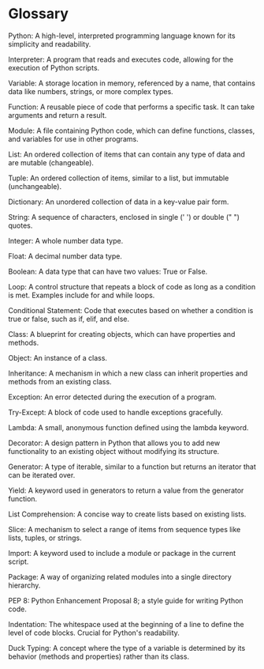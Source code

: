 # Glossary 
Python: A high-level, interpreted programming language known for its simplicity and readability.

Interpreter: A program that reads and executes code, allowing for the execution of Python scripts.

Variable: A storage location in memory, referenced by a name, that contains data like numbers, strings, or more complex types.

Function: A reusable piece of code that performs a specific task. It can take arguments and return a result.

Module: A file containing Python code, which can define functions, classes, and variables for use in other programs.

List: An ordered collection of items that can contain any type of data and are mutable (changeable).

Tuple: An ordered collection of items, similar to a list, but immutable (unchangeable).

Dictionary: An unordered collection of data in a key-value pair form.

String: A sequence of characters, enclosed in single (' ') or double (" ") quotes.

Integer: A whole number data type.

Float: A decimal number data type.

Boolean: A data type that can have two values: True or False.

Loop: A control structure that repeats a block of code as long as a condition is met. Examples include for and while loops.

Conditional Statement: Code that executes based on whether a condition is true or false, such as if, elif, and else.

Class: A blueprint for creating objects, which can have properties and methods.

Object: An instance of a class.

Inheritance: A mechanism in which a new class can inherit properties and methods from an existing class.

Exception: An error detected during the execution of a program.

Try-Except: A block of code used to handle exceptions gracefully.

Lambda: A small, anonymous function defined using the lambda keyword.

Decorator: A design pattern in Python that allows you to add new functionality to an existing object without modifying its structure.

Generator: A type of iterable, similar to a function but returns an iterator that can be iterated over.

Yield: A keyword used in generators to return a value from the generator function.

List Comprehension: A concise way to create lists based on existing lists.

Slice: A mechanism to select a range of items from sequence types like lists, tuples, or strings.

Import: A keyword used to include a module or package in the current script.

Package: A way of organizing related modules into a single directory hierarchy.

PEP 8: Python Enhancement Proposal 8; a style guide for writing Python code.

Indentation: The whitespace used at the beginning of a line to define the level of code blocks. Crucial for Python's readability.

Duck Typing: A concept where the type of a variable is determined by its behavior (methods and properties) rather than its class.
